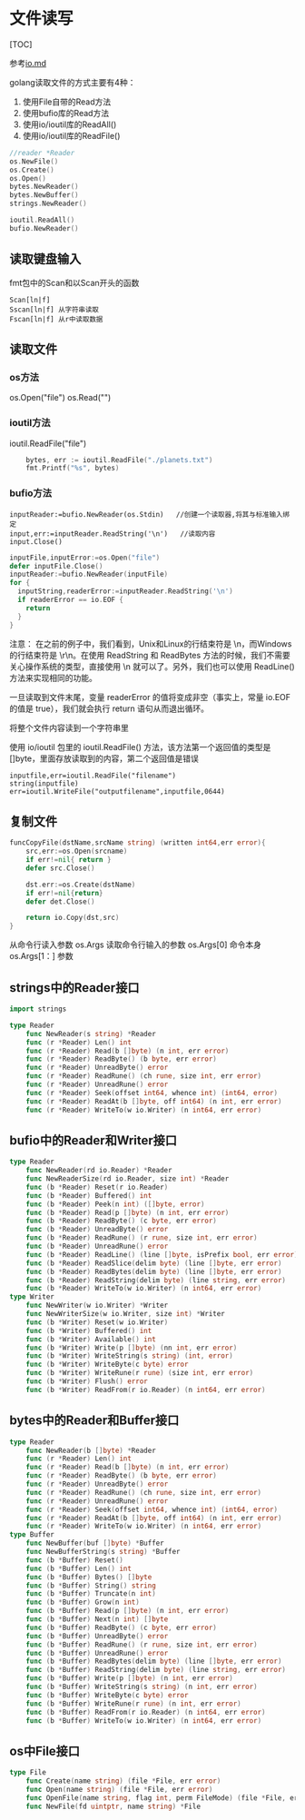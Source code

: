 # 文件读写

[TOC]

参考[io.md](./io.md)

golang读取文件的方式主要有4种：

1. 使用File自带的Read方法
2. 使用bufio库的Read方法
3. 使用io/ioutil库的ReadAll()
4. 使用io/ioutil库的ReadFile()

```go
//reader *Reader
os.NewFile()
os.Create()
os.Open()
bytes.NewReader()
bytes.NewBuffer()
strings.NewReader()
```

```go
ioutil.ReadAll()
bufio.NewReader()
```

## 读取键盘输入
  fmt包中的Scan和以Scan开头的函数

    Scan[ln|f]
    Sscan[ln|f] 从字符串读取
    Fscan[ln|f] 从r中读取数据

## 读取文件

### os方法

os.Open("file")
os.Read("")

### ioutil方法

ioutil.ReadFile("file")

```go
    bytes, err := ioutil.ReadFile("./planets.txt")
    fmt.Printf("%s", bytes)
```

### bufio方法

    inputReader:=bufio.NewReader(os.Stdin)   //创建一个读取器,将其与标准输入绑定
    input,err:=inputReader.ReadString('\n')   //读取内容
    input.Close()

```go
inputFile,inputError:=os.Open("file")
defer inputFile.Close()
inputReader:=bufio.NewReader(inputFile)
for {
  inputString,readerError:=inputReader.ReadString('\n')
  if readerError == io.EOF {
    return
  }
}
```

注意： 在之前的例子中，我们看到，Unix和Linux的行结束符是 \n，而Windows的行结束符是 \r\n。在使用 ReadString 和 ReadBytes 方法的时候，我们不需要关心操作系统的类型，直接使用 \n 就可以了。另外，我们也可以使用 ReadLine() 方法来实现相同的功能。

一旦读取到文件末尾，变量 readerError 的值将变成非空（事实上，常量 io.EOF 的值是 true），我们就会执行 return 语句从而退出循环。

将整个文件内容读到一个字符串里
    
使用 io/ioutil 包里的 ioutil.ReadFile() 方法，该方法第一个返回值的类型是 []byte，里面存放读取到的内容，第二个返回值是错误

    inputfile,err=ioutil.ReadFile("filename")
    string(inputfile)
    err=ioutil.WriteFile("outputfilename",inputfile,0644)

## 复制文件

```go
funcCopyFile(dstName,srcName string) (written int64,err error){
    src,err:=os.Open(srcname)
    if err!=nil{ return }
    defer src.Close()

    dst.err:=os.Create(dstName)
    if err!=nil{return}
    defer det.Close()

    return io.Copy(dst,src)
}
```

从命令行读入参数
os.Args   读取命令行输入的参数
os.Args[0]  命令本身
os.Args[1：] 参数

## strings中的Reader接口
```go
import strings

type Reader
    func NewReader(s string) *Reader
    func (r *Reader) Len() int
    func (r *Reader) Read(b []byte) (n int, err error)
    func (r *Reader) ReadByte() (b byte, err error)
    func (r *Reader) UnreadByte() error
    func (r *Reader) ReadRune() (ch rune, size int, err error)
    func (r *Reader) UnreadRune() error
    func (r *Reader) Seek(offset int64, whence int) (int64, error)
    func (r *Reader) ReadAt(b []byte, off int64) (n int, err error)
    func (r *Reader) WriteTo(w io.Writer) (n int64, err error)
```

## bufio中的Reader和Writer接口

```go
type Reader
    func NewReader(rd io.Reader) *Reader
    func NewReaderSize(rd io.Reader, size int) *Reader
    func (b *Reader) Reset(r io.Reader)
    func (b *Reader) Buffered() int
    func (b *Reader) Peek(n int) ([]byte, error)
    func (b *Reader) Read(p []byte) (n int, err error)
    func (b *Reader) ReadByte() (c byte, err error)
    func (b *Reader) UnreadByte() error
    func (b *Reader) ReadRune() (r rune, size int, err error)
    func (b *Reader) UnreadRune() error
    func (b *Reader) ReadLine() (line []byte, isPrefix bool, err error)
    func (b *Reader) ReadSlice(delim byte) (line []byte, err error)
    func (b *Reader) ReadBytes(delim byte) (line []byte, err error)
    func (b *Reader) ReadString(delim byte) (line string, err error)
    func (b *Reader) WriteTo(w io.Writer) (n int64, err error)
type Writer
    func NewWriter(w io.Writer) *Writer
    func NewWriterSize(w io.Writer, size int) *Writer
    func (b *Writer) Reset(w io.Writer)
    func (b *Writer) Buffered() int
    func (b *Writer) Available() int
    func (b *Writer) Write(p []byte) (nn int, err error)
    func (b *Writer) WriteString(s string) (int, error)
    func (b *Writer) WriteByte(c byte) error
    func (b *Writer) WriteRune(r rune) (size int, err error)
    func (b *Writer) Flush() error
    func (b *Writer) ReadFrom(r io.Reader) (n int64, err error)
```

## bytes中的Reader和Buffer接口

```go
type Reader
    func NewReader(b []byte) *Reader
    func (r *Reader) Len() int
    func (r *Reader) Read(b []byte) (n int, err error)
    func (r *Reader) ReadByte() (b byte, err error)
    func (r *Reader) UnreadByte() error
    func (r *Reader) ReadRune() (ch rune, size int, err error)
    func (r *Reader) UnreadRune() error
    func (r *Reader) Seek(offset int64, whence int) (int64, error)
    func (r *Reader) ReadAt(b []byte, off int64) (n int, err error)
    func (r *Reader) WriteTo(w io.Writer) (n int64, err error)
type Buffer
    func NewBuffer(buf []byte) *Buffer
    func NewBufferString(s string) *Buffer
    func (b *Buffer) Reset()
    func (b *Buffer) Len() int
    func (b *Buffer) Bytes() []byte
    func (b *Buffer) String() string
    func (b *Buffer) Truncate(n int)
    func (b *Buffer) Grow(n int)
    func (b *Buffer) Read(p []byte) (n int, err error)
    func (b *Buffer) Next(n int) []byte
    func (b *Buffer) ReadByte() (c byte, err error)
    func (b *Buffer) UnreadByte() error
    func (b *Buffer) ReadRune() (r rune, size int, err error)
    func (b *Buffer) UnreadRune() error
    func (b *Buffer) ReadBytes(delim byte) (line []byte, err error)
    func (b *Buffer) ReadString(delim byte) (line string, err error)
    func (b *Buffer) Write(p []byte) (n int, err error)
    func (b *Buffer) WriteString(s string) (n int, err error)
    func (b *Buffer) WriteByte(c byte) error
    func (b *Buffer) WriteRune(r rune) (n int, err error)
    func (b *Buffer) ReadFrom(r io.Reader) (n int64, err error)
    func (b *Buffer) WriteTo(w io.Writer) (n int64, err error)
```

## os中File接口

```go
type File
    func Create(name string) (file *File, err error)
    func Open(name string) (file *File, err error)
    func OpenFile(name string, flag int, perm FileMode) (file *File, err error)
    func NewFile(fd uintptr, name string) *File
```